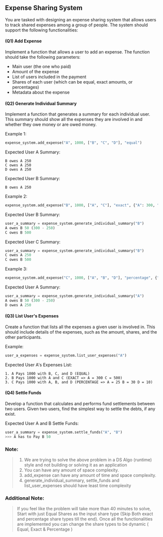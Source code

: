 ## Expense Sharing System

You are tasked with designing an expense sharing system that allows users to track shared expenses among a group of people. The system should support the following functionalities:

#### (Q1) Add Expense

Implement a function that allows a user to add an expense. The function should take the following parameters:

- Main user (the one who paid)
- Amount of the expense
- List of users included in the payment
- Shares of each user (which can be equal, exact amounts, or percentages)
- Metadata about the expense


#### (Q2) Generate Individual Summary

Implement a function that generates a summary for each individual user. This summary should show all the expenses they are involved in and whether they owe money or are owed money.

Example 1: 
```python
expense_system.add_expense("A", 1000, ["B", "C", "D"], "equal")
```
Expected User A Summary:
```
B owes A 250
C owes A 250
D owes A 250
```

Expected User B Summary:
```
B owes A 250
```


Example 2:
```python
expense_system.add_expense("B", 1000, ["A", "C"], "exact", {"A": 300, "C": 500})
```
Expected User B Summary:

```python
user_a_summary = expense_system.generate_individual_summary("B")
A owes B 50 (300 - 250)
C owes B 500
```
Expected User C Summary:

```python
user_a_summary = expense_system.generate_individual_summary("B")
C owes A 250
C owes B 500
```

Example 3:
```python
expense_system.add_expense("C", 1000, ["A", "B", "D"], "percentage", {"A": 25, "B": 30, "D": 10})
```
Expected User A Summary:
```python
user_a_summary = expense_system.generate_individual_summary("A")
A owes B 50 (300 - 250)
D owes A 250
```

#### (Q3) List User's Expenses

Create a function that lists all the expenses a given user is involved in. This should include details of the expenses, such as the amount, shares, and the other participants.

Example:
```python
user_a_expenses = expense_system.list_user_expenses("A")
```
Expected User A's Expenses List:
```
1. A Pays 1000 with B, C, and D (EQUAL)
2. B Pays 1000 with A and C (EXACT => A = 300 C = 500)
3. C Pays 1000 with A, B, and D (PERCENTAGE => A = 25 B = 30 D = 10)
```

#### (Q4) Settle Funds

Develop a function that calculates and performs fund settlements between two users. Given two users, find the simplest way to settle the debts, if any exist.

Expected User A and B Settle Funds:
```python
user_a_summary = expense_system.settle_funds("A", "B")
>>> A has to Pay B 50
```


### Note:
> 1. We are trying to solve the above problem in a DS Algo (runtime) style and not building or solving it as an application
> 2. You can have any amount of space complexity.
> 3. add_expense can have any amount of time and space complexity.
> 4. generate_individual_summary, settle_funds and list_user_expenses should have least time complexity

### Additional Note: 
>  If you feel like the problem will take more than 40 minutes to solve, Start with just Equal Shares as the input share type (Skip Both exact and percentage share types till the end). Once all the functionalities are implemented you can change the share types to be dynamic ( Equal, Exact & Percentage )
